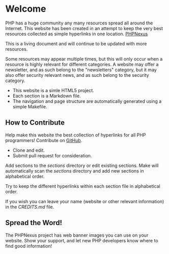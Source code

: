 # Welcome #

PHP has a huge community any many resources spread all around the Internet. This website has been created in an attempt to keep the very best resources collected as simple hyperlinks in one location. [PHPNexus](http://www.phpnexus.com/)

This is a living document and will continue to be updated with more resources.

Some resources may appear multiple times, but this will only occur when a resource is highly relevant for different categories. A website may offer a newsletter, and as such belong to the "newsletters" category, but it may also offer security relevant news, and as such belong to the security category.

 * This website is a simle HTML5 project.
 * Each section is a Markdown file.
 * The navigation and page structure are automatically generated using a simple Makefile.

## How to Contribute ##

Help make this website the best collection of hyperlinks for all PHP programmers! Contribute on [GitHub](https://github.com/bitflop/phpnexus).

 * Clone and edit.
 * Submit pull request for consideration.

Add sections to the _sections_ directory or edit existing sections. Make will automatically scan the _sections_ directory and add new sections in alphabetical order.

Try to keep the different hyperlinks within each section file in alphabetical order.

If you wish you can leave your name (website or other relevant information) in the _CREDITS.md_ file.

## Spread the Word! ##

The PHPNexus project has web banner images you can use on your website. Show your support, and let new PHP developers know where to find good information!

